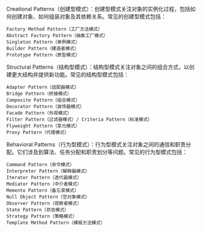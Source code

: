 ﻿Creational Patterns（创建型模式）：创建型模式关注对象的实例化过程，包括如何创建对象、如何组装对象及其依赖关系。常见的创建型模式包括：

    Factory Method Pattern（工厂方法模式）
    Abstract Factory Pattern（抽象工厂模式）
    Singleton Pattern（单例模式）
    Builder Pattern（建造者模式）
    Prototype Pattern（原型模式）


Structural Patterns（结构型模式）：结构型模式关注对象之间的组合方式，以创建更大结构并提供新功能。常见的结构型模式包括：

    Adapter Pattern（适配器模式）
    Bridge Pattern（桥接模式）
    Composite Pattern（组合模式）
    Decorator Pattern（装饰器模式）
    Facade Pattern（外观模式）
    Filter Pattern（过滤器模式）/ Criteria Pattern（标准模式）
    Flyweight Pattern（享元模式）
    Proxy Pattern（代理模式）


Behavioral Patterns（行为型模式）：行为型模式关注对象之间的通信和职责分配。它们涉及到算法、任务分配和职责划分等问题。常见的行为型模式包括：

    Command Pattern（命令模式）
    Interpreter Pattern（解释器模式）
    Iterator Pattern（迭代器模式）
    Mediator Pattern（中介者模式）
    Memento Pattern（备忘录模式）
    Null Object Pattern（空对象模式）
    Observer Pattern（观察者模式）
    State Pattern（状态模式）
    Strategy Pattern（策略模式）
    Template Method Pattern（模板方法模式）